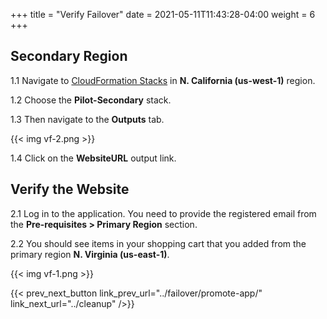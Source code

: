+++
title = "Verify Failover"
date =  2021-05-11T11:43:28-04:00
weight = 6
+++

## Secondary Region

1.1 Navigate to [CloudFormation Stacks](https://console.aws.amazon.com/cloudformation/home?region=us-west-1#/stacks/) in **N. California (us-west-1)** region.

1.2 Choose the **Pilot-Secondary** stack.

1.3 Then navigate to the **Outputs** tab.

{{< img vf-2.png >}}

1.4 Click on the **WebsiteURL** output link.

## Verify the Website

2.1 Log in to the application. You need to provide the registered email from the **Pre-requisites > Primary Region** section.

2.2 You should see items in your shopping cart that you added from the primary region **N. Virginia (us-east-1)**.

{{< img vf-1.png >}}

{{< prev_next_button link_prev_url="../failover/promote-app/" link_next_url="../cleanup" />}}